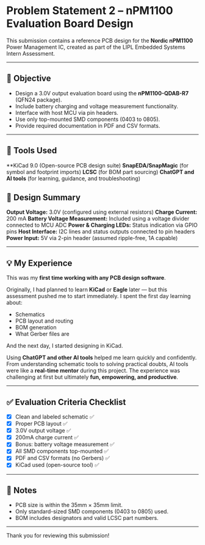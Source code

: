 # Problem Statement 2 – nPM1100 Evaluation Board Design

This submission contains a reference PCB design for the **Nordic nPM1100** Power Management IC, created as part of the LIPL Embedded Systems Intern Assessment.

---

## 🎯 Objective

- Design a 3.0V output evaluation board using the **nPM1100-QDAB-R7** (QFN24 package).
- Include battery charging and voltage measurement functionality.
- Interface with host MCU via pin headers.
- Use only top-mounted SMD components (0403 to 0805).
- Provide required documentation in PDF and CSV formats.

---

## 🔧 Tools Used

**KiCad 9.0 (Open-source PCB design suite)
**SnapEDA/SnapMagic** (for symbol and footprint imports)
**LCSC** (for BOM part sourcing)
**ChatGPT and AI tools** (for learning, guidance, and troubleshooting)


## 🧪 Design Summary

**Output Voltage:** 3.0V (configured using external resistors)
**Charge Current:** 200 mA
**Battery Voltage Measurement:** Included using a voltage divider connected to MCU ADC
**Power & Charging LEDs:** Status indication via GPIO pins
**Host Interface:** I2C lines and status outputs connected to pin headers
**Power Input:** 5V via 2-pin header (assumed ripple-free, 1A capable)

---

## 💡 My Experience

This was my **first time working with any PCB design software**.

Originally, I had planned to learn **KiCad** or **Eagle** later — but this assessment pushed me to start immediately. I spent the first day learning about:

- Schematics
- PCB layout and routing
- BOM generation
- What Gerber files are

And the next day, I started designing in KiCad.

Using **ChatGPT and other AI tools** helped me learn quickly and confidently. From understanding schematic tools to solving practical doubts, AI tools were like a **real-time mentor** during this project. The experience was challenging at first but ultimately **fun, empowering, and productive**.

---

## ✅ Evaluation Criteria Checklist

- [x] Clean and labeled schematic ✅
- [x] Proper PCB layout ✅
- [x] 3.0V output voltage ✅
- [x] 200mA charge current ✅
- [x] Bonus: battery voltage measurement ✅
- [x] All SMD components top-mounted ✅
- [x] PDF and CSV formats (no Gerbers) ✅
- [x] KiCad used (open-source tool) ✅

---

## 🧾 Notes

- PCB size is within the 35mm × 35mm limit.
- Only standard-sized SMD components (0403 to 0805) used.
- BOM includes designators and valid LCSC part numbers.

---

Thank you for reviewing this submission!
